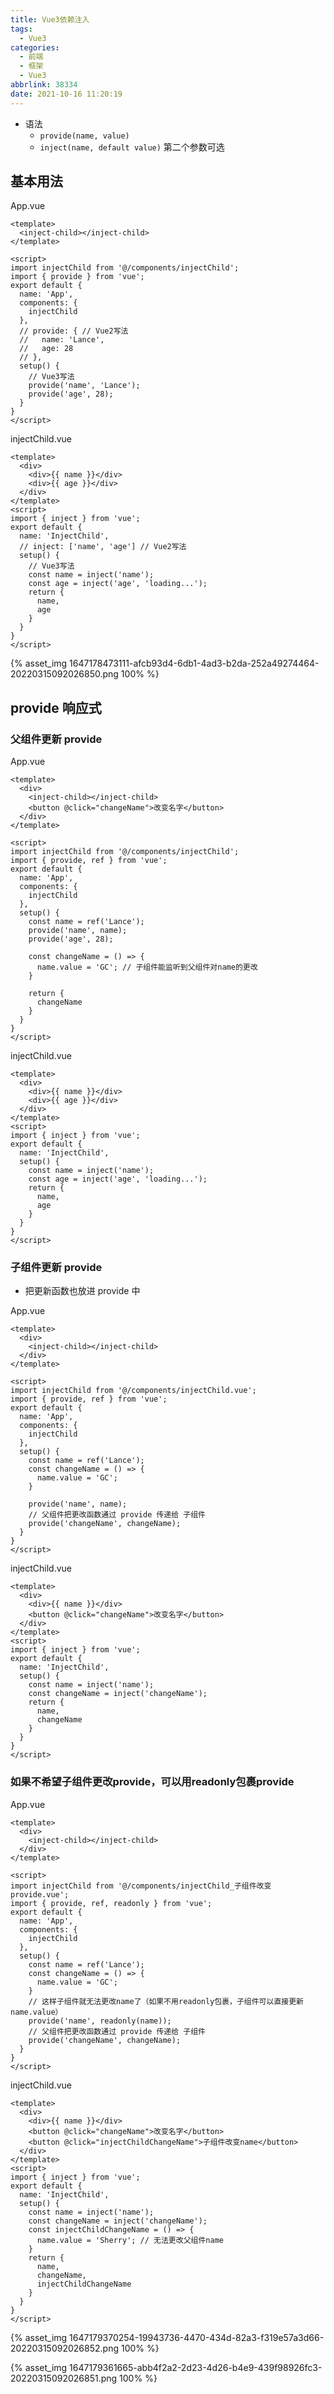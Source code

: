 ```yaml
---
title: Vue3依赖注入
tags:
  - Vue3
categories:
  - 前端
  - 框架
  - Vue3
abbrlink: 38334
date: 2021-10-16 11:20:19
---
```


- 语法
  - `provide(name, value)`
  - `inject(name, default value)` 第二个参数可选

<!-- more -->

## 基本用法

App.vue

```vue
<template>
  <inject-child></inject-child>
</template>

<script>
import injectChild from '@/components/injectChild';
import { provide } from 'vue';
export default {
  name: 'App',
  components: {
    injectChild
  },
  // provide: { // Vue2写法
  //   name: 'Lance',
  //   age: 28
  // },
  setup() {
    // Vue3写法
    provide('name', 'Lance');
    provide('age', 28);
  }
}
</script>
```

injectChild.vue

```vue
<template>
  <div>
    <div>{{ name }}</div>
    <div>{{ age }}</div>
  </div>
</template>
<script>
import { inject } from 'vue';
export default {
  name: 'InjectChild',
  // inject: ['name', 'age'] // Vue2写法
  setup() {
    // Vue3写法
    const name = inject('name');
    const age = inject('age', 'loading...');
    return {
      name,
      age
    }
  }
}
</script>
```

{% asset_img 1647178473111-afcb93d4-6db1-4ad3-b2da-252a49274464-20220315092026850.png 100% %}

## provide 响应式

### 父组件更新 provide

App.vue

```vue
<template>
  <div>
    <inject-child></inject-child>
    <button @click="changeName">改变名字</button>
  </div>
</template>

<script>
import injectChild from '@/components/injectChild';
import { provide, ref } from 'vue';
export default {
  name: 'App',
  components: {
    injectChild
  },
  setup() {
    const name = ref('Lance');
    provide('name', name);
    provide('age', 28);

    const changeName = () => {
      name.value = 'GC'; // 子组件能监听到父组件对name的更改
    }

    return {
      changeName
    }
  }
}
</script>
```

injectChild.vue

```vue
<template>
  <div>
    <div>{{ name }}</div>
    <div>{{ age }}</div>
  </div>
</template>
<script>
import { inject } from 'vue';
export default {
  name: 'InjectChild',
  setup() {
    const name = inject('name');
    const age = inject('age', 'loading...');
    return {
      name,
      age
    }
  }
}
</script>
```

### 子组件更新 provide

- 把更新函数也放进 provide 中

App.vue

```vue
<template>
  <div>
    <inject-child></inject-child>
  </div>
</template>

<script>
import injectChild from '@/components/injectChild.vue';
import { provide, ref } from 'vue';
export default {
  name: 'App',
  components: {
    injectChild
  },
  setup() {
    const name = ref('Lance');
    const changeName = () => {
      name.value = 'GC';
    }

    provide('name', name);
    // 父组件把更改函数通过 provide 传递给 子组件
    provide('changeName', changeName);
  }
}
</script>
```

injectChild.vue

```vue
<template>
  <div>
    <div>{{ name }}</div>
    <button @click="changeName">改变名字</button>
  </div>
</template>
<script>
import { inject } from 'vue';
export default {
  name: 'InjectChild',
  setup() {
    const name = inject('name');
    const changeName = inject('changeName');
    return {
      name,
      changeName
    }
  }
}
</script>
```

### 如果不希望子组件更改provide，可以用readonly包裹provide

App.vue

```vue
<template>
  <div>
    <inject-child></inject-child>
  </div>
</template>

<script>
import injectChild from '@/components/injectChild_子组件改变provide.vue';
import { provide, ref, readonly } from 'vue';
export default {
  name: 'App',
  components: {
    injectChild
  },
  setup() {
    const name = ref('Lance');
    const changeName = () => {
      name.value = 'GC';
    }
    // 这样子组件就无法更改name了（如果不用readonly包裹，子组件可以直接更新 name.value）
    provide('name', readonly(name));
    // 父组件把更改函数通过 provide 传递给 子组件
    provide('changeName', changeName);
  }
}
</script>
```

injectChild.vue

```vue
<template>
  <div>
    <div>{{ name }}</div>
    <button @click="changeName">改变名字</button>
    <button @click="injectChildChangeName">子组件改变name</button>
  </div>
</template>
<script>
import { inject } from 'vue';
export default {
  name: 'InjectChild',
  setup() {
    const name = inject('name');
    const changeName = inject('changeName');
    const injectChildChangeName = () => {
      name.value = 'Sherry'; // 无法更改父组件name
    }
    return {
      name,
      changeName,
      injectChildChangeName
    }
  }
}
</script>
```

{% asset_img 1647179370254-19943736-4470-434d-82a3-f319e57a3d66-20220315092026852.png 100% %}

{% asset_img 1647179361665-abb4f2a2-2d23-4d26-b4e9-439f98926fc3-20220315092026851.png 100% %}
